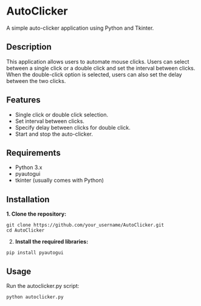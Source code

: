 # AutoClicker

A simple auto-clicker application using Python and Tkinter.

## Description

This application allows users to automate mouse clicks. Users can select between a single click or a double click and set the interval between clicks. When the double-click option is selected, users can also set the delay between the two clicks.

## Features

- Single click or double click selection.
- Set interval between clicks.
- Specify delay between clicks for double click.
- Start and stop the auto-clicker.

## Requirements

- Python 3.x
- pyautogui
- tkinter (usually comes with Python)

## Installation

**1. Clone the repository:**

```
git clone https://github.com/your_username/AutoClicker.git
cd AutoClicker
```

2. **Install the required libraries:**
```
pip install pyautogui
```

## Usage
Run the autoclicker.py script:

```
python autoclicker.py
```